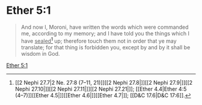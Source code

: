 # Ether 5:1

> And now I, Moroni, have written the words which were commanded me, according to my memory; and I have told you the things which I have <u>sealed</u>[^a] up; therefore touch them not in order that ye may translate; for that thing is forbidden you, except by and by it shall be wisdom in God.

[Ether 5:1](https://www.churchofjesuschrist.org/study/scriptures/bofm/ether/5?lang=eng&id=p1#p1)


[^a]: [[2 Nephi 27.7|2 Ne. 27:8 (7–11, 21)]][[2 Nephi 27.8|]][[2 Nephi 27.9|]][[2 Nephi 27.10|]][[2 Nephi 27.11|]][[2 Nephi 27.21|]]; [[Ether 4.4|Ether 4:5 (4–7)]][[Ether 4.5|]][[Ether 4.6|]][[Ether 4.7|]]; [[D&C 17.6|D&C 17:6]].  
